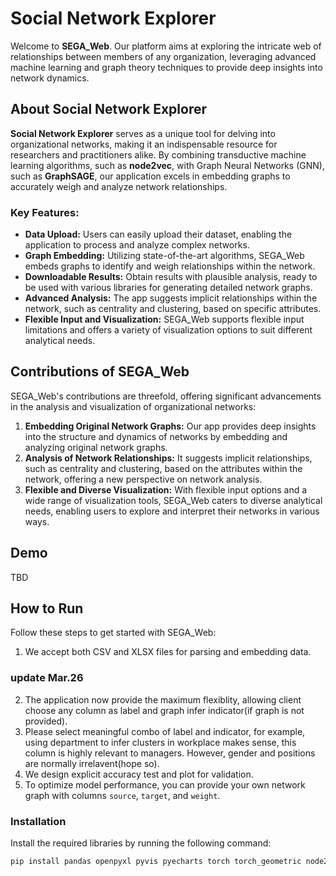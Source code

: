 # Social Network Explorer
Welcome to **SEGA_Web**. Our platform aims at exploring the intricate web of relationships between members of any organization, leveraging advanced machine learning and graph theory techniques to provide deep insights into network dynamics.

## About Social Network Explorer
**Social Network Explorer** serves as a unique tool for delving into organizational networks, making it an indispensable resource for researchers and practitioners alike. By combining transductive machine learning algorithms, such as **node2vec**, with Graph Neural Networks (GNN), such as **GraphSAGE**, our application excels in embedding graphs to accurately weigh and analyze network relationships.

### Key Features:
- **Data Upload:** Users can easily upload their dataset, enabling the application to process and analyze complex networks.
- **Graph Embedding:** Utilizing state-of-the-art algorithms, SEGA_Web embeds graphs to identify and weigh relationships within the network.
- **Downloadable Results:** Obtain results with plausible analysis, ready to be used with various libraries for generating detailed network graphs.
- **Advanced Analysis:** The app suggests implicit relationships within the network, such as centrality and clustering, based on specific attributes.
- **Flexible Input and Visualization:** SEGA_Web supports flexible input limitations and offers a variety of visualization options to suit different analytical needs.

## Contributions of SEGA_Web

SEGA_Web's contributions are threefold, offering significant advancements in the analysis and visualization of organizational networks:

1. **Embedding Original Network Graphs:** Our app provides deep insights into the structure and dynamics of networks by embedding and analyzing original network graphs.
2. **Analysis of Network Relationships:** It suggests implicit relationships, such as centrality and clustering, based on the attributes within the network, offering a new perspective on network analysis.
3. **Flexible and Diverse Visualization:** With flexible input options and a wide range of visualization tools, SEGA_Web caters to diverse analytical needs, enabling users to explore and interpret their networks in various ways.

## Demo

TBD

## How to Run

Follow these steps to get started with SEGA_Web:

1. We accept both CSV and XLSX files for parsing and embedding data.
### update Mar.26
2. The application now provide the maximum flexiblity, allowing client choose any column as label and graph infer indicator(if graph is not provided).
3. Please select meaningful combo of label and indicator, for example, using department to infer clusters in workplace makes sense, this column is highly relevant to managers. However, gender and positions are normally irrelavent(hope so).
4. We design explicit accuracy test and plot for validation.
5. To optimize model performance, you can provide your own network graph with columns `source`, `target`, and `weight`.

### Installation

Install the required libraries by running the following command:

```bash
pip install pandas openpyxl pyvis pyecharts torch torch_geometric node2vec






